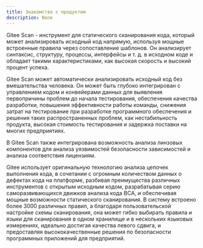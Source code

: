 ```yaml
---
title: Знакомство с продуктом
description: None
---
```


Gitee Scan - инструмент для статического сканирования кода, который может анализировать исходный код напрямую, используя мощные встроенные правила через сопоставление шаблонов. Он анализирует синтаксис, структуру, процессы, интерфейсы и т. д. в исходном коде и обладает такими характеристиками, как высокая скорость и высокий процент успеха.

Gitee Scan может автоматически анализировать исходный код без вмешательства человека. Он может быть глубоко интегрирован с управлением кодом и конвейерами данных для выявления первопричины проблем до начала тестирования, обеспечения качества разработки, повышения эффективности работы команды, снижения затрат на тестирование при разработке программного обеспечения и решения таких распространенных проблем, как нестабильность продукта, высокая стоимость тестирования и задержка поставки на многих предприятиях.

В Gitee Scan также интегрирована возможность анализа линзовых компонентов для анализа уязвимостей безопасности зависимостей и анализа соответствия лицензиям.

Gitee использует оригинальную технологию анализа цепочек выполнения кода, в сочетании с огромным количеством данных о дефектах кода на платформе, разбивая преимущества различных инструментов с открытым исходным кодом, разрабатывая серию саморазвивающихся движков анализа кода BCA, и обеспечивая мощные возможности статического сканирования. В систему встроено более 3000 различных правил, а благодаря пользовательской настройке схемы сканирования, она может гибко выбирать правила и языки для сканирования в одном хранилище и в нескольких языковых измерениях, идеально достигая качества левого сдвига, и предоставляя высококачественные решения по безопасности программных приложений для предприятий.